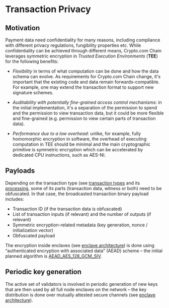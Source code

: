 # Transaction Privacy

## Motivation

Payment data need confidentiality for many reasons, including compliance with different privacy regulations, fungibility properties etc. While confidentiality can be achieved through different means, Crypto.com Chain leverages symmetric encryption in _Trusted Execution Environments_ (**TEE**) for the following benefits:

- _Flexibility_ in terms of what computation can be done and how the data schema can evolve.
  As requirements for Crypto.com Chain change, it's important that the existing code and data remain
  forwards-compatible. For example, one may extend the transaction format to support new signature schemes.

- _Auditability with potentially fine-grained access control mechanisms_:
  in the initial implementation, it's a separation of the permission to spend and the permission
  to view transaction data, but it could be more flexible and fine-grained (e.g.
  permission to view certain parts of transaction data).

- _Performance due to a low overhead_: unlike, for example, fully homomorphic encryption in software,
  the overhead of executing computation in TEE should be minimal
  and the main cryptographic primitive is symmetric encryption which can be accelerated
  by dedicated CPU instructions, such as AES-NI.

## Payloads

Depending on the transaction type (see [transaction types](./transaction.md) and its [processing](../modules/transactions.md#transaction-processing), some of its parts (transaction data, witness or both) need to be obfuscated. In that case, the broadcasted transaction binary payload includes:

- Transaction ID (if the transaction data is obfuscated)
- List of transaction inputs (if relevant) and the number of outputs (if relevant)
- Symmetric encryption-related metadata (key generation, nonce / initialization vector)
- Obfuscated payload

The encryption inside enclaves (see [enclave architecture](./enclave-architecture.md)) is done using “authenticated encryption with associated data” (AEAD) scheme – the initial planned algorithm is [AEAD_AES_128_GCM_SIV](https://tools.ietf.org/html/rfc8452).

## Periodic key generation

The active set of validators is involved in periodic generation of new keys that are then used by all full node enclaves on the network – the key distribution is done over mutually attested secure channels (see [enclave architecture](./enclave-architecture.md)).
